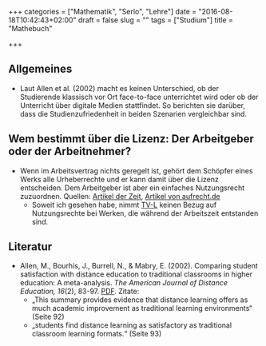 +++
categories = ["Mathematik", "Serlo", "Lehre"]
date = "2016-08-18T10:42:43+02:00"
draft = false
slug = ""
tags = ["Studium"]
title = "Mathebuch"

+++

## Allgemeines

* Laut Allen et al. (2002) macht es keinen Unterschied, ob der Studierende klassisch vor Ort face-to-face unterrichtet wird oder ob der Unterricht über digitale Medien stattfindet. So berichten sie darüber, dass die Studienzufriedenheit in beiden Szenarien vergleichbar sind.

## Wem bestimmt über die Lizenz: Der Arbeitgeber oder der Arbeitnehmer?

* Wenn im Arbeitsvertrag nichts geregelt ist, gehört dem Schöpfer eines Werks alle Urheberrechte und er kann damit über die Lizenz entscheiden. Dem Arbeitgeber ist aber ein einfaches Nutzungsrecht zuzuordnen. Quellen: [Artikel der Zeit](http://www.zeit.de/karriere/beruf/2011-06/arbeitsrecht-urheberrecht), [Artikel von aufrecht.de](http://www.aufrecht.de/rechtsanwalt/arbeitsrecht/anwaltneue-medien/urheberrecht.html)
    * Soweit ich gesehen habe, nimmt [TV-L](http://www.tdl-online.de/tv-l/tarifvertrag.html) keinen Bezug auf Nutzungsrechte bei Werken, die während der Arbeitszeit entstanden sind.

## Literatur

* Allen, M., Bourhis, J., Burrell, N., & Mabry, E. (2002). Comparing student satisfaction with distance education to traditional classrooms in higher education: A meta-analysis. *The American Journal of Distance Education, 16*(2), 83-97. [PDF](http://www.anitacrawley.net/Resources/Articles/Comparing%20student%20satisfaction%20meta%20analysis.pdf). Zitate:
    * „This summary provides evidence that distance learning offers as much academic improvement as traditional learning environments“ (Seite 92)
    * „students find distance learning as satisfactory as traditional classroom learning formats.“ (Seite 93)
